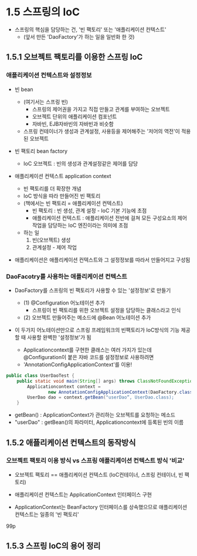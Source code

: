 # 1.5 스프링의 IoC

- 스프링의 핵심을 담당하는 건, '빈 팩토리' 또는 '애플리케이션 컨텍스트'
    - (앞서 만든 'DaoFactory'가 하는 일을 일반화 한 것)

## 1.5.1 오브젝트 팩토리를 이용한 스프링 IoC

### 애플리케이션 컨텍스트와 설정정보

- 빈 bean
    - (여기서는 스프링 빈)
        - 스프링의 제어권을 가지고 직접 만들고 관계를 부여하는 오브젝트
        - 오브젝트 단위의 애플리케이션 컴포넌트
        - 자바빈, EJB자바빈의 자바빈과 비슷함
    - 스프링 컨테이너가 생성과 관계설정, 사용등을 제어해주는 '저어의 역전'이 적용된 오브젝트


- 빈 팩토리 bean factory
    - IoC 오브젝트 : 빈의 생성과 관계설정같은 제어를 담당


- 애플리케이션 컨텍스트 application context
    - 빈 팩토리를 더 확장한 개념
    - IoC 방식을 따라 만들어진 빈 팩토리
    - (책에서는 빈 팩토리 = 애플리케이션 컨텍스트)
        - 빈 팩토리 : 빈 생성, 관계 설정 - IoC 기본 기능에 초점
        - 애플리케이션 컨텍스트 : 애플리케이션 전반에 걸쳐 모든 구성요소의 제어 작업을 담당하는 IoC 엔진이라는 의미에 초점
    - 하는 일
        1. 빈(오브젝트) 생성
        2. 관계설정 - 제어 작업


- 애플리케이션은 애플리케이션 컨텍스트와 그 설정정보를 따라서 만들어지고 구성됨

### DaoFacotry를 사용하는 애플리케이션 컨텍스트

- DaoFactory를 스프링의 빈 팩토리가 사용할 수 있는 '설정정보'로 만들기
    - (1) @Configuration 어노테이션 추가
        - 스프링이 빈 팩토리를 위한 오브젝트 설정을 담당하는 클래스라고 인식
    - (2) 오브젝트 만들어주는 메소드에 @Bean 어노테이션 추가


- 이 두가지 어노테이션만으로 스프링 프레임워크의 빈팩토리가 IoC방식의 기능 제공할 때 사용할 완벽한 '설정정보'가 됨
    - Applicationcontext를 구현한 클래스는 여러 가지가 있는데 @Configuration이 붙은 자바 코드를 설정정보로 사용하려면
    - 'AnnotationConfigApplicationContext'를 이용!

```java
public class UserDaoTest {
    public static void main(String[] args) throws ClassNotFoundException, SQLException {
        Applicationcontext context =
                new AnnotationConfigApplicationContext(DaoFactory.class);
        UserDao dao = context.getBean("userDao“, UserDao.class);
    }
```

- getBean() : ApplicationContext가 관리하는 오브젝트를 요청하는 메소드
- "userDao" : getBean()의 파라미터, Applicationcontext에 등록된 빈의 이름

## 1.5.2 애플리케이션 컨텍스트의 동작방식

### 오브젝트 팩토리 이용 방식 vs 스프링 애플리케이션 컨텍스트 방식 '비교'

- 오브젝트 팩토리 == 애플리케이션 컨텍스트 (IoC컨테이너, 스프링 컨테이너, 빈 팩토리)

- 애플리케이션 컨텍스트는 ApplicationContext 인터페이스 구현
- ApplicationContext는 BeanFactory 인터페이스를 상속했으므로 애플리케이션 컨텍스트는 일종의 '빈 팩토리'

99p

## 1.5.3 스프링 IoC의 용어 정리
